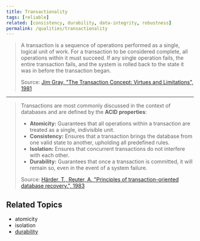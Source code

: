 ```yaml
---
title: Transactionality
tags: [reliable]
related: [consistency, durability, data-integrity, robustness]
permalink: /qualities/transactionality
---
```


> A transaction is a sequence of operations performed as a single, logical unit of work. For a transaction to be considered complete, all operations within it must succeed. If any single operation fails, the entire transaction fails, and the system is rolled back to the state it was in before the transaction began.
> 
> Source: [Jim Gray, "The Transaction Concept: Virtues and Limitations", 1981](https://www.microsoft.com/en-us/research/publication/the-transaction-concept-virtues-and-limitations/)

<hr class="with-no-margin"/>

> Transactions are most commonly discussed in the context of databases and are defined by the **ACID properties**:
> *   **Atomicity:** Guarantees that all operations within a transaction are treated as a single, indivisible unit.
> *   **Consistency:** Ensures that a transaction brings the database from one valid state to another, upholding all predefined rules.
> *   **Isolation:** Ensures that concurrent transactions do not interfere with each other.
> *   **Durability:** Guarantees that once a transaction is committed, it will remain so, even in the event of a system failure.
> 
> Source: [Härder, T., Reuter, A. "Principles of transaction-oriented database recovery.", 1983](https://dl.acm.org/doi/10.1145/357389.357413)
>

## Related Topics

- atomicity
- isolation
- [durability](/qualities/durability)
